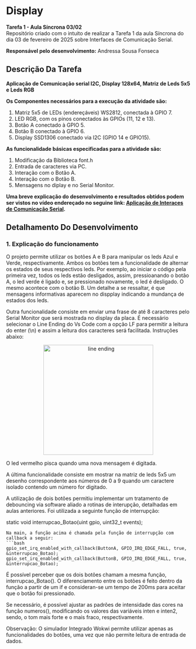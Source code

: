 # Display

__Tarefa 1 - Aula Síncrona 03/02__<br>
Repositório criado com o intuito de realizar a Tarefa 1 da aula Síncrona do dia 03 de fevereiro de 2025 sobre Interfaces de Comunicação Serial.

__Responsável pelo desenvolvimento:__
Andressa Sousa Fonseca

## Descrição Da Tarefa 
__Aplicação de Comunicação serial I2C, Display 128x64, Matriz de Leds 5x5 e Leds RGB__  <br>

__Os Componentes necessários para a execução da atividade são:__
1) Matriz 5x5 de LEDs (endereçáveis) WS2812, conectada à GPIO 7.
2) LED RGB, com os pinos conectados às GPIOs (11, 12 e 13).
3) Botão A conectado à GPIO 5.
4) Botão B conectado à GPIO 6.
5) Display SSD1306 conectado via I2C (GPIO 14 e GPIO15).

__As funcionalidade básicas especificadas para a atividade são:__
1) Modificação da Biblioteca font.h
2) Entrada de caracteres via PC.
3) Interação com o Botão A. 
4) Interação com o Botão B.
5) Mensagens no diplay e no Serial Monitor.


__Uma breve explicação do desenvolvimento e resultados obtidos podem ser vistos no vídeo endereçado no seguine link: [Aplicação de Interaces de Comunicação Serial]().__

## Detalhamento Do Desenvolvimento

### 1. Explicação do funcionamento

O projeto permite utilizar os botões A e B para manipular os leds Azul e Verde, respectivamente. Ambos os botões tem a funcionalidade de alternar os estados de seus respectivos leds. Por exemplo, ao iniciar o código pela primeira vez, todos os leds estão desligados, assim, pressioanando o botão A, o led verde é ligado e, se pressionado novamente, o led é desligado. O mesmo acontece com o botão B. Um detalhe a se ressaltar, é que mensagens informativas aparecem no dispplay indicando a mundança de estados dos leds.

Outra funcionalidade consiste em enviar uma frase de até 8 caracteres pelo Serial Monitor que será mostrada no display da placa. É necessário selecionar o Line Ending do Vs Code com a opção LF para permitir a leitura do enter (\n) e assim a leitura dos caracteres será facilitada. Instruções abaixo:
<div align="center">
  <img src="https://github.com/user-attachments/assets/9a5a91d0-33e1-454a-9edb-52a6e12c4934" alt="line ending" width="300"/>
</div>

O led vermelho pisca quando uma nova mensagem é digitada.

A última funcionalidade consiste em mostrar na matriz de leds 5x5 um desenho correspondente aos números de 0 a 9 quando um caractere isolado contendo um número for digitado.

A utilização de dois botões permitiu implementar um tratamento de debouncing via software aliado a rotinas de interupção, detalhadas em aulas anteriores. Foi utilizada a seguinte função de interrupção:

static void interrupcao_Botao(uint gpio, uint32_t events);
```
Na main, a função acima é chamada pela função de interrupção com callback a seguir:
```bash
gpio_set_irq_enabled_with_callback(ButtonA, GPIO_IRQ_EDGE_FALL, true, &interrupcao_Botao);
gpio_set_irq_enabled_with_callback(ButtonB, GPIO_IRQ_EDGE_FALL, true, &interrupcao_Botao);
```
É possível perceber que os dois botões chamam a mesma função, interrupcao_Botao(). O diferenciamento entre os botões é feito dentro da função a partir de um if e consideran-se um tempo de 200ms para aceitar que o botão foi pressionado.

Se necessário, é possível ajustar as padrões de intensidade das cores na função numeros(), modificando os valores das variáveis inten e inten2, sendo, o tom mais forte e o mais fraco, respectivamente.

Observação: O simulador Integrado Wokwi permite utilizar apenas as funcionalidades do botões, uma vez que não permite leitura de entrada de dados.
